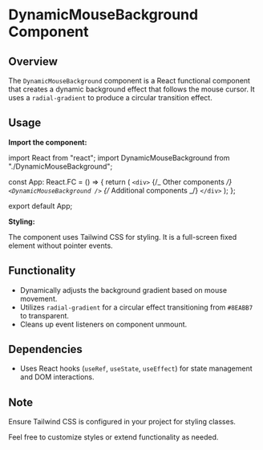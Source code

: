 # DynamicMouseBackground Component

## Overview

The `DynamicMouseBackground` component is a React functional component that creates a dynamic background effect that follows the mouse cursor. It uses a `radial-gradient` to produce a circular transition effect.

## Usage

**Import the component:**

import React from "react";
import DynamicMouseBackground from "./DynamicMouseBackground";

const App: React.FC = () => {
return (
`<div>`
{/_ Other components _/}
`<DynamicMouseBackground />`
{/_ Additional components _/}
`</div>`
);
};

export default App;

**Styling:**

The component uses Tailwind CSS for styling. It is a full-screen fixed element without pointer events.

<div
  className="dynamic-background w-screen h-screen fixed top-0 left-0 pointer-events-none"
  ref={dynamicBackgroundRef}
></div>

## Functionality

- Dynamically adjusts the background gradient based on mouse movement.
- Utilizes `radial-gradient` for a circular effect transitioning from `#8EABB7` to transparent.
- Cleans up event listeners on component unmount.

## Dependencies

- Uses React hooks (`useRef`, `useState`, `useEffect`) for state management and DOM interactions.

## Note

Ensure Tailwind CSS is configured in your project for styling classes.

Feel free to customize styles or extend functionality as needed.
